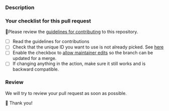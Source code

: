 ### Description

<!-- Please describe your pull request. Also included any issues this pr will be fixing. -->

### Your checklist for this pull request

🚨Please review the [guidelines for contributing](https://maester.dev/docs/contributing) to this repository.

- [ ] Read the guidelines for contributions
- [ ] Check that the unique ID you want to use is not already picked. See [here](https://github.com/maester365/maester/issues/697)
- [ ] Enable the checkbox to [allow maintainer edits](https://docs.github.com/en/github/collaborating-with-issues-and-pull-requests/allowing-changes-to-a-pull-request-branch-created-from-a-fork) so the branch can be updated for a merge.
- [ ] If changing anything in the action, make sure it still works and is backward compatible.

### Review

We will try to review your pull request as soon as possible.

<!-- While your wait for a review, why not try to spread some Maester love on social media? -->

💖 Thank you!
